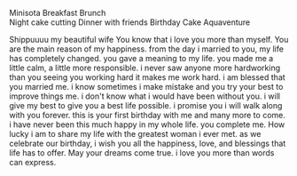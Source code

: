 Minisota
Breakfast Brunch\
Night cake cutting
Dinner with friends
Birthday Cake
Aquaventure


Shippuuuu my beautiful wife
You know that i love you more than myself. You are the main reason of my happiness. from the day i married to you, my life has completely changed. you gave a meaning to my life. you made me a little calm, a little more responsible. i never saw anyone more hardworking than you seeing you working hard it makes me work hard. i am blessed that you married me. i know sometimes i make mistake and you try  your best to improve things me. i don't know what i would have been without you. i will give my best to give you a best life possible. i promise you i will walk along with you forever. this is your first birthday with me and many more to come. i have never been this much happy in my whole life. you complete me. How lucky i am to share my life with the greatest woman i ever met. as we celebrate our birthday, i wish you all the happiness, love, and blessings that life has to offer. May your dreams come true. i love you more than words can express.